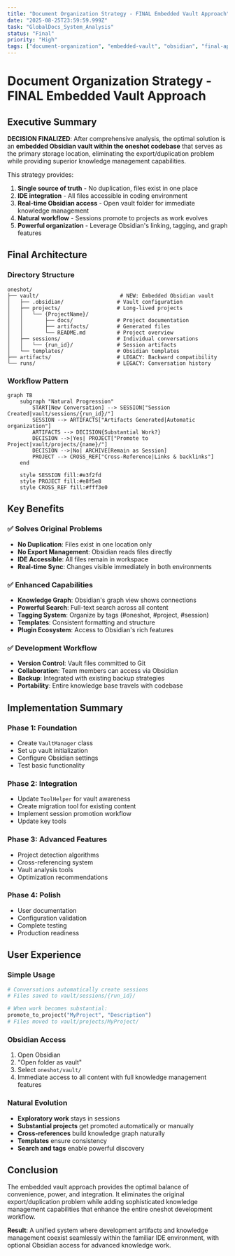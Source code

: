```yaml
---
title: "Document Organization Strategy - FINAL Embedded Vault Approach"
date: "2025-08-25T23:59:59.999Z"
task: "GlobalDocs_System_Analysis"
status: "Final"
priority: "High"
tags: ["document-organization", "embedded-vault", "obsidian", "final-approach"]
---
```


# Document Organization Strategy - FINAL Embedded Vault Approach

## Executive Summary

**DECISION FINALIZED**: After comprehensive analysis, the optimal solution is an **embedded Obsidian vault within the oneshot codebase** that serves as the primary storage location, eliminating the export/duplication problem while providing superior knowledge management capabilities.

This strategy provides:

1. **Single source of truth** - No duplication, files exist in one place
2. **IDE integration** - All files accessible in coding environment  
3. **Real-time Obsidian access** - Open vault folder for immediate knowledge management
4. **Natural workflow** - Sessions promote to projects as work evolves
5. **Powerful organization** - Leverage Obsidian's linking, tagging, and graph features

## Final Architecture

### Directory Structure
```
oneshot/
├── vault/                          # NEW: Embedded Obsidian vault
│   ├── .obsidian/                 # Vault configuration
│   ├── projects/                  # Long-lived projects
│   │   └── {ProjectName}/
│   │       ├── docs/              # Project documentation
│   │       ├── artifacts/         # Generated files
│   │       └── README.md          # Project overview
│   ├── sessions/                  # Individual conversations
│   │   └── {run_id}/              # Session artifacts
│   └── templates/                 # Obsidian templates
├── artifacts/                     # LEGACY: Backward compatibility
└── runs/                          # LEGACY: Conversation history
```

### Workflow Pattern
```mermaid
graph TB
    subgraph "Natural Progression"
        START[New Conversation] --> SESSION["Session Created|vault/sessions/{run_id}/"]
        SESSION --> ARTIFACTS["Artifacts Generated|Automatic organization"]
        ARTIFACTS --> DECISION{Substantial Work?}
        DECISION -->|Yes| PROJECT["Promote to Project|vault/projects/{name}/"]
        DECISION -->|No| ARCHIVE[Remain as Session]
        PROJECT --> CROSS_REF["Cross-Reference|Links & backlinks"]
    end
    
    style SESSION fill:#e3f2fd
    style PROJECT fill:#e8f5e8
    style CROSS_REF fill:#fff3e0
```

## Key Benefits

### ✅ Solves Original Problems
- **No Duplication**: Files exist in one location only
- **No Export Management**: Obsidian reads files directly
- **IDE Accessible**: All files remain in workspace
- **Real-time Sync**: Changes visible immediately in both environments

### ✅ Enhanced Capabilities
- **Knowledge Graph**: Obsidian's graph view shows connections
- **Powerful Search**: Full-text search across all content
- **Tagging System**: Organize by tags (#oneshot, #project, #session)
- **Templates**: Consistent formatting and structure
- **Plugin Ecosystem**: Access to Obsidian's rich features

### ✅ Development Workflow
- **Version Control**: Vault files committed to Git
- **Collaboration**: Team members can access via Obsidian
- **Backup**: Integrated with existing backup strategies
- **Portability**: Entire knowledge base travels with codebase

## Implementation Summary

### Phase 1: Foundation
- Create `VaultManager` class
- Set up vault initialization
- Configure Obsidian settings
- Test basic functionality

### Phase 2: Integration  
- Update `ToolHelper` for vault awareness
- Create migration tool for existing content
- Implement session promotion workflow
- Update key tools

### Phase 3: Advanced Features
- Project detection algorithms
- Cross-referencing system
- Vault analysis tools
- Optimization recommendations

### Phase 4: Polish
- User documentation
- Configuration validation
- Complete testing
- Production readiness

## User Experience

### Simple Usage
```python
# Conversations automatically create sessions
# Files saved to vault/sessions/{run_id}/

# When work becomes substantial:
promote_to_project("MyProject", "Description")
# Files moved to vault/projects/MyProject/
```

### Obsidian Access
1. Open Obsidian
2. "Open folder as vault"
3. Select `oneshot/vault/`
4. Immediate access to all content with full knowledge management features

### Natural Evolution
- **Exploratory work** stays in sessions
- **Substantial projects** get promoted automatically or manually
- **Cross-references** build knowledge graph naturally
- **Templates** ensure consistency
- **Search and tags** enable powerful discovery

## Conclusion

The embedded vault approach provides the optimal balance of convenience, power, and integration. It eliminates the original export/duplication problem while adding sophisticated knowledge management capabilities that enhance the entire oneshot development workflow.

**Result**: A unified system where development artifacts and knowledge management coexist seamlessly within the familiar IDE environment, with optional Obsidian access for advanced knowledge work.